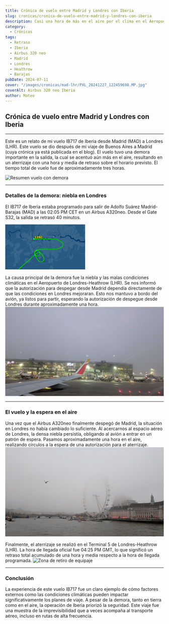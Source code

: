 ```yaml
---
title: Crónica de vuelo entre Madrid y Londres con Iberia
slug: cronicas/cronica-de-vuelo-entre-madrid-y-londres-con-iberia
description: Casi una hora de más en el aire por el clima en el Aeropuerto de Heathrow.
category: 
  - Crónicas
tags:
  - Retraso
  - Iberia
  - Airbus 320 neo
  - Madrid
  - Londres
  - Heathrow
  - Barajas
pubDate: 2024-07-11
cover: "/images/cronicas/mad-lhr/PXL_20241227_122459698.MP.jpg"
coverAlt: Airbus 320 neo Iberia
author: Mateo
---
```


## Crónica de vuelo entre Madrid y Londres con Iberia

***

Este es un relato de mi vuelo IB717 de Iberia desde Madrid (MAD) a Londres (LHR). Este vuelo se dio después de mi viaje de Buenos Aires a Madrid (cuya crónica ya está publicada en el blog). El vuelo tuvo una demora importante en la salida, la cual se acentuó aún más en el aire, resultando en un aterrizaje con una hora y media de retraso sobre el horario previsto. El tiempo total de vuelo fue de aproximadamente tres horas.

![Resumen vuelo con demora](/images/cronicas/mad-lhr/vuelo-ib717.png "Resumen vuelo con demora")

***

### Detalles de la demora: niebla en Londres

El IB717 de Iberia estaba programado para salir de Adolfo Suárez Madrid-Barajas (MAD) a las 02:05 PM CET en un Airbus A320neo. Desde el Gate S32, la salida se retrasó 40 minutos.

<img src="/public/images/cronicas/mad-lhr/mapa-vuelo-ib717.png" alt="Mapa de ruta del vuelo" />


La causa principal de la demora fue la niebla y las malas condiciones climáticas en el Aeropuerto de Londres-Heathrow (LHR). Se nos informó que la autorización para despegar desde Madrid dependía directamente de que las condiciones en Londres mejoraran. Esto nos mantuvo a bordo del avión, ya listos para partir, esperando la autorización de despegue desde Londres durante aproximadamente una hora.
<img src="/public/images/cronicas/mad-lhr/PXL_20241227_162044855.MP.jpg" alt="Llegada al Aeropuerto de Londres-Heathrow">

***

### El vuelo y la espera en el aire

Una vez que el Airbus A320neo finalmente despegó de Madrid, la situación en Londres no había cambiado lo suficiente. Al acercarnos al espacio aéreo de Londres, la densa niebla persistía, obligando al avión a entrar en un patrón de espera. Pasamos aproximadamente una hora en el aire, realizando círculos a la espera de una autorización para el aterrizaje.
<img src="/public/images/cronicas/mad-lhr/london-eye-niebla.jpg" alt="London Eye con niebla">

Finalmente, el aterrizaje se realizó en el Terminal 5 de Londres-Heathrow (LHR). La hora de llegada oficial fue 04:25 PM GMT, lo que significó un retraso total acumulado de una hora y media respecto a la hora de llegada programada.
<img src="/public/images/cronicas/mad-lhr/PXL_20241227_165021692.MP.jpg" alt="Zona de retiro de equipaje">

***

### Conclusión

La experiencia de este vuelo IB717 fue un claro ejemplo de cómo factores externos como las condiciones climáticas pueden impactar significativamente los planes de viaje. A pesar de la demora, tanto en tierra como en el aire, la operación de Iberia priorizó la seguridad. Este viaje fue una muestra de la imprevisibilidad que a veces acompaña al transporte aéreo, incluso en rutas de alta frecuencia.
